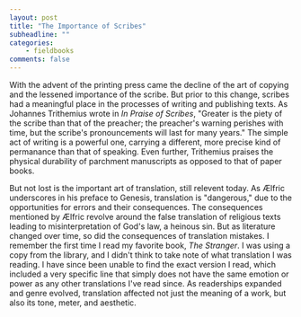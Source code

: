 ```yaml
---
layout: post
title: "The Importance of Scribes"
subheadline: ""
categories:
    - fieldbooks
comments: false
---
```


With the advent of the printing press came the decline of the art of copying and the lessened importance of the scribe. But prior to this change, scribes had a meaningful place in the processes of writing and publishing texts. As Johannes Trithemius wrote in *In Praise of Scribes*, "Greater is the piety of the scribe than that of the preacher; the preacher's warning perishes with time, but the scribe's pronouncements will last for many years." The simple act of writing is a powerful one, carrying a different, more precise kind of permanance than that of speaking. Even further, Trithemius praises the physical durability of parchment manuscripts as opposed to that of paper books.  
 
But not lost is the important art of translation, still relevent today. As Ælfric underscores in his preface to Genesis, translation is "dangerous," due to the opportunities for errors and their consequences. The consequences mentioned by Ælfric revolve around the false translation of religious texts leading to misinterpretation of God's law, a heinous sin. But as literature changed over time, so did the consequences of translation mistakes. I remember the first time I read my favorite book, *The Stranger*. I was using a copy from the library, and I didn't think to take note of what translation I was reading. I have since been unable to find the exact version I read, which included a very specific line that simply does not have the same emotion or power as any other translations I've read since. As readerships expanded and genre evolved, translation affected not just the meaning of a work, but also its tone, meter, and aesthetic. 





